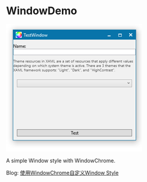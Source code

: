 # WindowDemo

![](https://github.com/DinoChan/WindowDemo/blob/master/38937-20170908103142944-1682110124.png)

A simple Window style with WindowChrome.

Blog:
[使用WindowChrome自定义Window Style](http://www.cnblogs.com/dino623/p/CustomWindowStyle.html)
